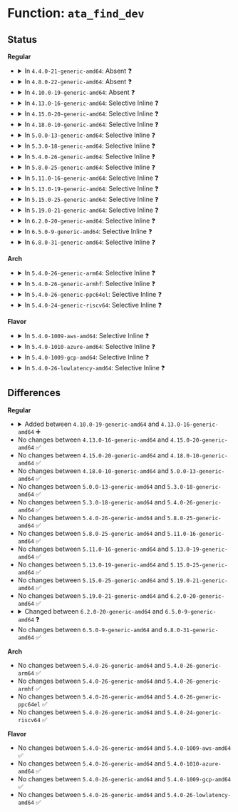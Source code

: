 # Function: <code>ata_find_dev</code>

## Status
<b>Regular</b>
<ul>
<li>
<details>
<summary>In <code>4.4.0-21-generic-amd64</code>: Absent ❓</summary>

```json
{
  "name": "ata_find_dev",
  "collision_type": "Unique Static",
  "inline_type": "Selective",
  "funcs": [
    {
      "addr": 18446744071584946352,
      "name": "ata_find_dev",
      "external": false,
      "loc": "drivers/ata/libata-scsi.c:2832",
      "file": "drivers/ata/libata-scsi.c",
      "inline": "not declared, inlined",
      "caller_inline": [
        "drivers/ata/libata-scsi.c:__ata_scsi_find_dev",
        "drivers/ata/libata-scsi.c:ata_scsi_user_scan"
      ],
      "caller_func": [
        "drivers/ata/libata-scsi.c:__ata_scsi_find_dev",
        "drivers/ata/libata-scsi.c:ata_scsi_user_scan"
      ]
    }
  ],
  "symbols": [
    {
      "addr": 18446744071584946352,
      "name": "ata_find_dev.part.17",
      "section": ".text",
      "bind": "STB_LOCAL",
      "size": 104
    }
  ]
}
```
</details>
</li>
<li>
<details>
<summary>In <code>4.8.0-22-generic-amd64</code>: Absent ❓</summary>

```json
{
  "name": "ata_find_dev",
  "collision_type": "Unique Static",
  "inline_type": "Selective",
  "funcs": [
    {
      "addr": 18446744071585325354,
      "name": "ata_find_dev",
      "external": false,
      "loc": "drivers/ata/libata-scsi.c:2972",
      "file": "drivers/ata/libata-scsi.c",
      "inline": "not declared, inlined",
      "caller_inline": [
        "drivers/ata/libata-scsi.c:ata_scsi_user_scan",
        "drivers/ata/libata-scsi.c:__ata_scsi_find_dev"
      ],
      "caller_func": [
        "drivers/ata/libata-scsi.c:ata_scsi_user_scan",
        "drivers/ata/libata-scsi.c:__ata_scsi_find_dev"
      ]
    }
  ],
  "symbols": [
    {
      "addr": 18446744071585312096,
      "name": "ata_find_dev.part.22",
      "section": ".text",
      "bind": "STB_LOCAL",
      "size": 91
    }
  ]
}
```
</details>
</li>
<li>
<details>
<summary>In <code>4.10.0-19-generic-amd64</code>: Absent ❓</summary>

```json
{
  "name": "ata_find_dev",
  "collision_type": "Unique Static",
  "inline_type": "Selective",
  "funcs": [
    {
      "addr": 18446744071585526394,
      "name": "ata_find_dev",
      "external": false,
      "loc": "drivers/ata/libata-scsi.c:3053",
      "file": "drivers/ata/libata-scsi.c",
      "inline": "not declared, inlined",
      "caller_inline": [
        "drivers/ata/libata-scsi.c:ata_scsi_user_scan",
        "drivers/ata/libata-scsi.c:__ata_scsi_find_dev"
      ],
      "caller_func": [
        "drivers/ata/libata-scsi.c:ata_scsi_user_scan",
        "drivers/ata/libata-scsi.c:__ata_scsi_find_dev"
      ]
    }
  ],
  "symbols": [
    {
      "addr": 18446744071585513440,
      "name": "ata_find_dev.part.23",
      "section": ".text",
      "bind": "STB_LOCAL",
      "size": 101
    }
  ]
}
```
</details>
</li>
<li>
<details>
<summary>In <code>4.13.0-16-generic-amd64</code>: Selective Inline ❓</summary>

```c
struct ata_device * ata_find_dev(struct ata_port * ap, int devno)
```

```json
{
  "name": "ata_find_dev",
  "collision_type": "Unique Static",
  "inline_type": "Selective",
  "funcs": [
    {
      "addr": 18446744071585601072,
      "name": "ata_find_dev",
      "external": false,
      "loc": "drivers/ata/libata-scsi.c:3030",
      "file": "drivers/ata/libata-scsi.c",
      "inline": "not declared, inlined",
      "caller_inline": [],
      "caller_func": [
        "drivers/ata/libata-scsi.c:ata_scsi_user_scan",
        "drivers/ata/libata-scsi.c:__ata_scsi_find_dev",
        "drivers/ata/libata-scsi.c:__ata_scsi_find_dev"
      ]
    }
  ],
  "symbols": [
    {
      "addr": 18446744071585601072,
      "name": "ata_find_dev",
      "section": ".text",
      "bind": "STB_LOCAL",
      "size": 136
    }
  ]
}
```
</details>
</li>
<li>
<details>
<summary>In <code>4.15.0-20-generic-amd64</code>: Selective Inline ❓</summary>

```c
struct ata_device * ata_find_dev(struct ata_port * ap, int devno)
```

```json
{
  "name": "ata_find_dev",
  "collision_type": "Unique Static",
  "inline_type": "Selective",
  "funcs": [
    {
      "addr": 18446744071586032656,
      "name": "ata_find_dev",
      "external": false,
      "loc": "drivers/ata/libata-scsi.c:3031",
      "file": "drivers/ata/libata-scsi.c",
      "inline": "not declared, inlined",
      "caller_inline": [],
      "caller_func": [
        "drivers/ata/libata-scsi.c:ata_scsi_user_scan",
        "drivers/ata/libata-scsi.c:__ata_scsi_find_dev",
        "drivers/ata/libata-scsi.c:__ata_scsi_find_dev"
      ]
    }
  ],
  "symbols": [
    {
      "addr": 18446744071586032656,
      "name": "ata_find_dev",
      "section": ".text",
      "bind": "STB_LOCAL",
      "size": 136
    }
  ]
}
```
</details>
</li>
<li>
<details>
<summary>In <code>4.18.0-10-generic-amd64</code>: Selective Inline ❓</summary>

```c
struct ata_device * ata_find_dev(struct ata_port * ap, int devno)
```

```json
{
  "name": "ata_find_dev",
  "collision_type": "Unique Static",
  "inline_type": "Selective",
  "funcs": [
    {
      "addr": 18446744071586279680,
      "name": "ata_find_dev",
      "external": false,
      "loc": "drivers/ata/libata-scsi.c:3034",
      "file": "drivers/ata/libata-scsi.c",
      "inline": "not declared, inlined",
      "caller_inline": [],
      "caller_func": [
        "drivers/ata/libata-scsi.c:ata_scsi_user_scan",
        "drivers/ata/libata-scsi.c:__ata_scsi_find_dev",
        "drivers/ata/libata-scsi.c:__ata_scsi_find_dev"
      ]
    }
  ],
  "symbols": [
    {
      "addr": 18446744071586279680,
      "name": "ata_find_dev",
      "section": ".text",
      "bind": "STB_LOCAL",
      "size": 136
    }
  ]
}
```
</details>
</li>
<li>
<details>
<summary>In <code>5.0.0-13-generic-amd64</code>: Selective Inline ❓</summary>

```c
struct ata_device * ata_find_dev(struct ata_port * ap, int devno)
```

```json
{
  "name": "ata_find_dev",
  "collision_type": "Unique Static",
  "inline_type": "Selective",
  "funcs": [
    {
      "addr": 18446744071586420544,
      "name": "ata_find_dev",
      "external": false,
      "loc": "drivers/ata/libata-scsi.c:3029",
      "file": "drivers/ata/libata-scsi.c",
      "inline": "not declared, inlined",
      "caller_inline": [],
      "caller_func": [
        "drivers/ata/libata-scsi.c:ata_scsi_user_scan",
        "drivers/ata/libata-scsi.c:__ata_scsi_find_dev",
        "drivers/ata/libata-scsi.c:__ata_scsi_find_dev"
      ]
    }
  ],
  "symbols": [
    {
      "addr": 18446744071586420544,
      "name": "ata_find_dev",
      "section": ".text",
      "bind": "STB_LOCAL",
      "size": 146
    }
  ]
}
```
</details>
</li>
<li>
<details>
<summary>In <code>5.3.0-18-generic-amd64</code>: Selective Inline ❓</summary>

```c
struct ata_device * ata_find_dev(struct ata_port * ap, int devno)
```

```json
{
  "name": "ata_find_dev",
  "collision_type": "Unique Static",
  "inline_type": "Selective",
  "funcs": [
    {
      "addr": 18446744071586666320,
      "name": "ata_find_dev",
      "external": false,
      "loc": "drivers/ata/libata-scsi.c:3033",
      "file": "drivers/ata/libata-scsi.c",
      "inline": "not declared, inlined",
      "caller_inline": [],
      "caller_func": [
        "drivers/ata/libata-scsi.c:ata_scsi_user_scan",
        "drivers/ata/libata-scsi.c:__ata_scsi_find_dev",
        "drivers/ata/libata-scsi.c:__ata_scsi_find_dev"
      ]
    }
  ],
  "symbols": [
    {
      "addr": 18446744071586666320,
      "name": "ata_find_dev",
      "section": ".text",
      "bind": "STB_LOCAL",
      "size": 133
    }
  ]
}
```
</details>
</li>
<li>
<details>
<summary>In <code>5.4.0-26-generic-amd64</code>: Selective Inline ❓</summary>

```c
struct ata_device * ata_find_dev(struct ata_port * ap, int devno)
```

```json
{
  "name": "ata_find_dev",
  "collision_type": "Unique Static",
  "inline_type": "Selective",
  "funcs": [
    {
      "addr": 18446744071586813632,
      "name": "ata_find_dev",
      "external": false,
      "loc": "drivers/ata/libata-scsi.c:3033",
      "file": "drivers/ata/libata-scsi.c",
      "inline": "not declared, inlined",
      "caller_inline": [],
      "caller_func": [
        "drivers/ata/libata-scsi.c:ata_scsi_user_scan",
        "drivers/ata/libata-scsi.c:__ata_scsi_find_dev",
        "drivers/ata/libata-scsi.c:__ata_scsi_find_dev"
      ]
    }
  ],
  "symbols": [
    {
      "addr": 18446744071586813632,
      "name": "ata_find_dev",
      "section": ".text",
      "bind": "STB_LOCAL",
      "size": 133
    }
  ]
}
```
</details>
</li>
<li>
<details>
<summary>In <code>5.8.0-25-generic-amd64</code>: Selective Inline ❓</summary>

```c
struct ata_device * ata_find_dev(struct ata_port * ap, int devno)
```

```json
{
  "name": "ata_find_dev",
  "collision_type": "Unique Static",
  "inline_type": "Selective",
  "funcs": [
    {
      "addr": 18446744071587607333,
      "name": "ata_find_dev",
      "external": false,
      "loc": "drivers/ata/libata-scsi.c:2745",
      "file": "drivers/ata/libata-scsi.c",
      "inline": "not declared, inlined",
      "caller_inline": [
        "drivers/ata/libata-scsi.c:__ata_scsi_find_dev",
        "drivers/ata/libata-scsi.c:__ata_scsi_find_dev"
      ],
      "caller_func": [
        "drivers/ata/libata-scsi.c:ata_scsi_user_scan"
      ]
    }
  ],
  "symbols": [
    {
      "addr": 18446744071587606800,
      "name": "ata_find_dev",
      "section": ".text",
      "bind": "STB_LOCAL",
      "size": 133
    }
  ]
}
```
</details>
</li>
<li>
<details>
<summary>In <code>5.11.0-16-generic-amd64</code>: Selective Inline ❓</summary>

```c
struct ata_device * ata_find_dev(struct ata_port * ap, int devno)
```

```json
{
  "name": "ata_find_dev",
  "collision_type": "Unique Static",
  "inline_type": "Selective",
  "funcs": [
    {
      "addr": 18446744071587669029,
      "name": "ata_find_dev",
      "external": false,
      "loc": "drivers/ata/libata-scsi.c:2745",
      "file": "drivers/ata/libata-scsi.c",
      "inline": "not declared, inlined",
      "caller_inline": [
        "drivers/ata/libata-scsi.c:__ata_scsi_find_dev",
        "drivers/ata/libata-scsi.c:__ata_scsi_find_dev"
      ],
      "caller_func": [
        "drivers/ata/libata-scsi.c:ata_scsi_user_scan"
      ]
    }
  ],
  "symbols": [
    {
      "addr": 18446744071587668496,
      "name": "ata_find_dev",
      "section": ".text",
      "bind": "STB_LOCAL",
      "size": 133
    }
  ]
}
```
</details>
</li>
<li>
<details>
<summary>In <code>5.13.0-19-generic-amd64</code>: Selective Inline ❓</summary>

```c
struct ata_device * ata_find_dev(struct ata_port * ap, int devno)
```

```json
{
  "name": "ata_find_dev",
  "collision_type": "Unique Static",
  "inline_type": "Selective",
  "funcs": [
    {
      "addr": 18446744071587548385,
      "name": "ata_find_dev",
      "external": false,
      "loc": "drivers/ata/libata-scsi.c:2741",
      "file": "drivers/ata/libata-scsi.c",
      "inline": "not declared, inlined",
      "caller_inline": [
        "drivers/ata/libata-scsi.c:__ata_scsi_find_dev",
        "drivers/ata/libata-scsi.c:__ata_scsi_find_dev"
      ],
      "caller_func": [
        "drivers/ata/libata-scsi.c:ata_scsi_user_scan"
      ]
    }
  ],
  "symbols": [
    {
      "addr": 18446744071587547840,
      "name": "ata_find_dev",
      "section": ".text",
      "bind": "STB_LOCAL",
      "size": 136
    }
  ]
}
```
</details>
</li>
<li>
<details>
<summary>In <code>5.15.0-25-generic-amd64</code>: Selective Inline ❓</summary>

```c
struct ata_device * ata_find_dev(struct ata_port * ap, int devno)
```

```json
{
  "name": "ata_find_dev",
  "collision_type": "Unique Static",
  "inline_type": "Selective",
  "funcs": [
    {
      "addr": 18446744071588127446,
      "name": "ata_find_dev",
      "external": false,
      "loc": "drivers/ata/libata-scsi.c:2701",
      "file": "drivers/ata/libata-scsi.c",
      "inline": "not declared, inlined",
      "caller_inline": [
        "drivers/ata/libata-scsi.c:__ata_scsi_find_dev",
        "drivers/ata/libata-scsi.c:__ata_scsi_find_dev"
      ],
      "caller_func": [
        "drivers/ata/libata-scsi.c:ata_scsi_user_scan"
      ]
    }
  ],
  "symbols": [
    {
      "addr": 18446744071588126992,
      "name": "ata_find_dev",
      "section": ".text",
      "bind": "STB_LOCAL",
      "size": 181
    }
  ]
}
```
</details>
</li>
<li>
<details>
<summary>In <code>5.19.0-21-generic-amd64</code>: Selective Inline ❓</summary>

```c
struct ata_device * ata_find_dev(struct ata_port * ap, int devno)
```

```json
{
  "name": "ata_find_dev",
  "collision_type": "Unique Static",
  "inline_type": "Selective",
  "funcs": [
    {
      "addr": 18446744071589508860,
      "name": "ata_find_dev",
      "external": false,
      "loc": "drivers/ata/libata-scsi.c:2705",
      "file": "drivers/ata/libata-scsi.c",
      "inline": "not declared, inlined",
      "caller_inline": [
        "drivers/ata/libata-scsi.c:__ata_scsi_find_dev",
        "drivers/ata/libata-scsi.c:__ata_scsi_find_dev"
      ],
      "caller_func": [
        "drivers/ata/libata-scsi.c:ata_scsi_user_scan"
      ]
    }
  ],
  "symbols": [
    {
      "addr": 18446744071589507392,
      "name": "ata_find_dev",
      "section": ".text",
      "bind": "STB_LOCAL",
      "size": 234
    }
  ]
}
```
</details>
</li>
<li>
<details>
<summary>In <code>6.2.0-20-generic-amd64</code>: Selective Inline ❓</summary>

```c
struct ata_device * ata_find_dev(struct ata_port * ap, int devno)
```

```json
{
  "name": "ata_find_dev",
  "collision_type": "Unique Static",
  "inline_type": "Selective",
  "funcs": [
    {
      "addr": 18446744071591094204,
      "name": "ata_find_dev",
      "external": false,
      "loc": "drivers/ata/libata-scsi.c:2718",
      "file": "drivers/ata/libata-scsi.c",
      "inline": "not declared, inlined",
      "caller_inline": [
        "drivers/ata/libata-scsi.c:__ata_scsi_find_dev",
        "drivers/ata/libata-scsi.c:__ata_scsi_find_dev"
      ],
      "caller_func": [
        "drivers/ata/libata-scsi.c:ata_scsi_user_scan"
      ]
    }
  ],
  "symbols": [
    {
      "addr": 18446744071591092208,
      "name": "ata_find_dev",
      "section": ".text",
      "bind": "STB_LOCAL",
      "size": 234
    }
  ]
}
```
</details>
</li>
<li>
<details>
<summary>In <code>6.5.0-9-generic-amd64</code>: Selective Inline ❓</summary>

```c
struct ata_device * ata_find_dev(struct ata_port * ap, unsigned int devno)
```

```json
{
  "name": "ata_find_dev",
  "collision_type": "Unique Static",
  "inline_type": "Selective",
  "funcs": [
    {
      "addr": 18446744071591452022,
      "name": "ata_find_dev",
      "external": false,
      "loc": "drivers/ata/libata-scsi.c:2848",
      "file": "drivers/ata/libata-scsi.c",
      "inline": "not declared, inlined",
      "caller_inline": [
        "drivers/ata/libata-scsi.c:__ata_scsi_find_dev"
      ],
      "caller_func": [
        "drivers/ata/libata-scsi.c:ata_scsi_user_scan"
      ]
    }
  ],
  "symbols": [
    {
      "addr": 18446744071591444784,
      "name": "ata_find_dev",
      "section": ".text",
      "bind": "STB_LOCAL",
      "size": 194
    }
  ]
}
```
</details>
</li>
<li>
<details>
<summary>In <code>6.8.0-31-generic-amd64</code>: Selective Inline ❓</summary>

```c
struct ata_device * ata_find_dev(struct ata_port * ap, unsigned int devno)
```

```json
{
  "name": "ata_find_dev",
  "collision_type": "Unique Static",
  "inline_type": "Selective",
  "funcs": [
    {
      "addr": 18446744071591801318,
      "name": "ata_find_dev",
      "external": false,
      "loc": "drivers/ata/libata-scsi.c:2720",
      "file": "drivers/ata/libata-scsi.c",
      "inline": "not declared, inlined",
      "caller_inline": [
        "drivers/ata/libata-scsi.c:__ata_scsi_find_dev"
      ],
      "caller_func": [
        "drivers/ata/libata-scsi.c:ata_scsi_user_scan"
      ]
    }
  ],
  "symbols": [
    {
      "addr": 18446744071591794592,
      "name": "ata_find_dev",
      "section": ".text",
      "bind": "STB_LOCAL",
      "size": 192
    }
  ]
}
```
</details>
</li>
</ul>
<b>Arch</b>
<ul>
<li>
<details>
<summary>In <code>5.4.0-26-generic-arm64</code>: Selective Inline ❓</summary>

```c
struct ata_device * ata_find_dev(struct ata_port * ap, int devno)
```

```json
{
  "name": "ata_find_dev",
  "collision_type": "Unique Static",
  "inline_type": "Selective",
  "funcs": [
    {
      "addr": 18446603336499728664,
      "name": "ata_find_dev",
      "external": false,
      "loc": "drivers/ata/libata-scsi.c:3033",
      "file": "drivers/ata/libata-scsi.c",
      "inline": "not declared, inlined",
      "caller_inline": [],
      "caller_func": [
        "drivers/ata/libata-scsi.c:ata_scsi_user_scan",
        "drivers/ata/libata-scsi.c:__ata_scsi_find_dev"
      ]
    }
  ],
  "symbols": [
    {
      "addr": 18446603336499728664,
      "name": "ata_find_dev",
      "section": ".text",
      "bind": "STB_LOCAL",
      "size": 188
    }
  ]
}
```
</details>
</li>
<li>
<details>
<summary>In <code>5.4.0-26-generic-armhf</code>: Selective Inline ❓</summary>

```c
struct ata_device * ata_find_dev(struct ata_port * ap, int devno)
```

```json
{
  "name": "ata_find_dev",
  "collision_type": "Unique Static",
  "inline_type": "Selective",
  "funcs": [
    {
      "addr": 3232186336,
      "name": "ata_find_dev",
      "external": false,
      "loc": "drivers/ata/libata-scsi.c:3033",
      "file": "drivers/ata/libata-scsi.c",
      "inline": "not declared, inlined",
      "caller_inline": [],
      "caller_func": [
        "drivers/ata/libata-scsi.c:ata_scsi_user_scan",
        "drivers/ata/libata-scsi.c:__ata_scsi_find_dev",
        "drivers/ata/libata-scsi.c:__ata_scsi_find_dev"
      ]
    }
  ],
  "symbols": [
    {
      "addr": 3232186336,
      "name": "ata_find_dev",
      "section": ".text",
      "bind": "STB_LOCAL",
      "size": 180
    }
  ]
}
```
</details>
</li>
<li>
<details>
<summary>In <code>5.4.0-26-generic-ppc64el</code>: Selective Inline ❓</summary>

```c
struct ata_device * ata_find_dev(struct ata_port * ap, int devno)
```

```json
{
  "name": "ata_find_dev",
  "collision_type": "Unique Static",
  "inline_type": "Selective",
  "funcs": [
    {
      "addr": 13835058055293078544,
      "name": "ata_find_dev",
      "external": false,
      "loc": "drivers/ata/libata-scsi.c:3033",
      "file": "drivers/ata/libata-scsi.c",
      "inline": "not declared, inlined",
      "caller_inline": [],
      "caller_func": [
        "drivers/ata/libata-scsi.c:ata_scsi_user_scan",
        "drivers/ata/libata-scsi.c:__ata_scsi_find_dev",
        "drivers/ata/libata-scsi.c:__ata_scsi_find_dev"
      ]
    }
  ],
  "symbols": [
    {
      "addr": 13835058055293078544,
      "name": "ata_find_dev",
      "section": ".text",
      "bind": "STB_LOCAL",
      "size": 184
    }
  ]
}
```
</details>
</li>
<li>
<details>
<summary>In <code>5.4.0-24-generic-riscv64</code>: Selective Inline ❓</summary>

```c
struct ata_device * ata_find_dev(struct ata_port * ap, int devno)
```

```json
{
  "name": "ata_find_dev",
  "collision_type": "Unique Static",
  "inline_type": "Selective",
  "funcs": [
    {
      "addr": 18446743936276898722,
      "name": "ata_find_dev",
      "external": false,
      "loc": "drivers/ata/libata-scsi.c:3033",
      "file": "drivers/ata/libata-scsi.c",
      "inline": "not declared, inlined",
      "caller_inline": [],
      "caller_func": [
        "drivers/ata/libata-scsi.c:ata_scsi_user_scan",
        "drivers/ata/libata-scsi.c:__ata_scsi_find_dev"
      ]
    }
  ],
  "symbols": [
    {
      "addr": 18446743936276898722,
      "name": "ata_find_dev",
      "section": ".text",
      "bind": "STB_LOCAL",
      "size": 178
    }
  ]
}
```
</details>
</li>
</ul>
<b>Flavor</b>
<ul>
<li>
<details>
<summary>In <code>5.4.0-1009-aws-amd64</code>: Selective Inline ❓</summary>

```c
struct ata_device * ata_find_dev(struct ata_port * ap, int devno)
```

```json
{
  "name": "ata_find_dev",
  "collision_type": "Unique Static",
  "inline_type": "Selective",
  "funcs": [
    {
      "addr": 18446744071586572208,
      "name": "ata_find_dev",
      "external": false,
      "loc": "drivers/ata/libata-scsi.c:3033",
      "file": "drivers/ata/libata-scsi.c",
      "inline": "not declared, inlined",
      "caller_inline": [],
      "caller_func": [
        "drivers/ata/libata-scsi.c:ata_scsi_user_scan",
        "drivers/ata/libata-scsi.c:__ata_scsi_find_dev",
        "drivers/ata/libata-scsi.c:__ata_scsi_find_dev"
      ]
    }
  ],
  "symbols": [
    {
      "addr": 18446744071586572208,
      "name": "ata_find_dev",
      "section": ".text",
      "bind": "STB_LOCAL",
      "size": 133
    }
  ]
}
```
</details>
</li>
<li>
<details>
<summary>In <code>5.4.0-1010-azure-amd64</code>: Selective Inline ❓</summary>

```c
struct ata_device * ata_find_dev(struct ata_port * ap, int devno)
```

```json
{
  "name": "ata_find_dev",
  "collision_type": "Unique Static",
  "inline_type": "Selective",
  "funcs": [
    {
      "addr": 18446744071586440784,
      "name": "ata_find_dev",
      "external": false,
      "loc": "drivers/ata/libata-scsi.c:3033",
      "file": "drivers/ata/libata-scsi.c",
      "inline": "not declared, inlined",
      "caller_inline": [],
      "caller_func": [
        "drivers/ata/libata-scsi.c:ata_scsi_user_scan",
        "drivers/ata/libata-scsi.c:__ata_scsi_find_dev",
        "drivers/ata/libata-scsi.c:__ata_scsi_find_dev"
      ]
    }
  ],
  "symbols": [
    {
      "addr": 18446744071586440784,
      "name": "ata_find_dev",
      "section": ".text",
      "bind": "STB_LOCAL",
      "size": 133
    }
  ]
}
```
</details>
</li>
<li>
<details>
<summary>In <code>5.4.0-1009-gcp-amd64</code>: Selective Inline ❓</summary>

```c
struct ata_device * ata_find_dev(struct ata_port * ap, int devno)
```

```json
{
  "name": "ata_find_dev",
  "collision_type": "Unique Static",
  "inline_type": "Selective",
  "funcs": [
    {
      "addr": 18446744071586768192,
      "name": "ata_find_dev",
      "external": false,
      "loc": "drivers/ata/libata-scsi.c:3033",
      "file": "drivers/ata/libata-scsi.c",
      "inline": "not declared, inlined",
      "caller_inline": [],
      "caller_func": [
        "drivers/ata/libata-scsi.c:ata_scsi_user_scan",
        "drivers/ata/libata-scsi.c:__ata_scsi_find_dev",
        "drivers/ata/libata-scsi.c:__ata_scsi_find_dev"
      ]
    }
  ],
  "symbols": [
    {
      "addr": 18446744071586768192,
      "name": "ata_find_dev",
      "section": ".text",
      "bind": "STB_LOCAL",
      "size": 133
    }
  ]
}
```
</details>
</li>
<li>
<details>
<summary>In <code>5.4.0-26-lowlatency-amd64</code>: Selective Inline ❓</summary>

```c
struct ata_device * ata_find_dev(struct ata_port * ap, int devno)
```

```json
{
  "name": "ata_find_dev",
  "collision_type": "Unique Static",
  "inline_type": "Selective",
  "funcs": [
    {
      "addr": 18446744071586874256,
      "name": "ata_find_dev",
      "external": false,
      "loc": "drivers/ata/libata-scsi.c:3033",
      "file": "drivers/ata/libata-scsi.c",
      "inline": "not declared, inlined",
      "caller_inline": [],
      "caller_func": [
        "drivers/ata/libata-scsi.c:ata_scsi_user_scan",
        "drivers/ata/libata-scsi.c:__ata_scsi_find_dev",
        "drivers/ata/libata-scsi.c:__ata_scsi_find_dev"
      ]
    }
  ],
  "symbols": [
    {
      "addr": 18446744071586874256,
      "name": "ata_find_dev",
      "section": ".text",
      "bind": "STB_LOCAL",
      "size": 133
    }
  ]
}
```
</details>
</li>
</ul>

## Differences
<b>Regular</b>
<ul>
<li>
<details>
<summary>Added between <code>4.10.0-19-generic-amd64</code> and <code>4.13.0-16-generic-amd64</code> ➕</summary>

```c
struct ata_device * ata_find_dev(struct ata_port * ap, int devno)
```
</details>
</li>
<li>
No changes between <code>4.13.0-16-generic-amd64</code> and <code>4.15.0-20-generic-amd64</code> ✅
</li>
<li>
No changes between <code>4.15.0-20-generic-amd64</code> and <code>4.18.0-10-generic-amd64</code> ✅
</li>
<li>
No changes between <code>4.18.0-10-generic-amd64</code> and <code>5.0.0-13-generic-amd64</code> ✅
</li>
<li>
No changes between <code>5.0.0-13-generic-amd64</code> and <code>5.3.0-18-generic-amd64</code> ✅
</li>
<li>
No changes between <code>5.3.0-18-generic-amd64</code> and <code>5.4.0-26-generic-amd64</code> ✅
</li>
<li>
No changes between <code>5.4.0-26-generic-amd64</code> and <code>5.8.0-25-generic-amd64</code> ✅
</li>
<li>
No changes between <code>5.8.0-25-generic-amd64</code> and <code>5.11.0-16-generic-amd64</code> ✅
</li>
<li>
No changes between <code>5.11.0-16-generic-amd64</code> and <code>5.13.0-19-generic-amd64</code> ✅
</li>
<li>
No changes between <code>5.13.0-19-generic-amd64</code> and <code>5.15.0-25-generic-amd64</code> ✅
</li>
<li>
No changes between <code>5.15.0-25-generic-amd64</code> and <code>5.19.0-21-generic-amd64</code> ✅
</li>
<li>
No changes between <code>5.19.0-21-generic-amd64</code> and <code>6.2.0-20-generic-amd64</code> ✅
</li>
<li>
<details>
<summary>Changed between <code>6.2.0-20-generic-amd64</code> and <code>6.5.0-9-generic-amd64</code> ❓</summary>
<ul>
<li>
<b>Param type changed. </b>
<code>int devno</code> ➡️ <code>unsigned int devno</code>
</li>
</ul>
</details>
</li>
<li>
No changes between <code>6.5.0-9-generic-amd64</code> and <code>6.8.0-31-generic-amd64</code> ✅
</li>
</ul>
<b>Arch</b>
<ul>
<li>
No changes between <code>5.4.0-26-generic-amd64</code> and <code>5.4.0-26-generic-arm64</code> ✅
</li>
<li>
No changes between <code>5.4.0-26-generic-amd64</code> and <code>5.4.0-26-generic-armhf</code> ✅
</li>
<li>
No changes between <code>5.4.0-26-generic-amd64</code> and <code>5.4.0-26-generic-ppc64el</code> ✅
</li>
<li>
No changes between <code>5.4.0-26-generic-amd64</code> and <code>5.4.0-24-generic-riscv64</code> ✅
</li>
</ul>
<b>Flavor</b>
<ul>
<li>
No changes between <code>5.4.0-26-generic-amd64</code> and <code>5.4.0-1009-aws-amd64</code> ✅
</li>
<li>
No changes between <code>5.4.0-26-generic-amd64</code> and <code>5.4.0-1010-azure-amd64</code> ✅
</li>
<li>
No changes between <code>5.4.0-26-generic-amd64</code> and <code>5.4.0-1009-gcp-amd64</code> ✅
</li>
<li>
No changes between <code>5.4.0-26-generic-amd64</code> and <code>5.4.0-26-lowlatency-amd64</code> ✅
</li>
</ul>
